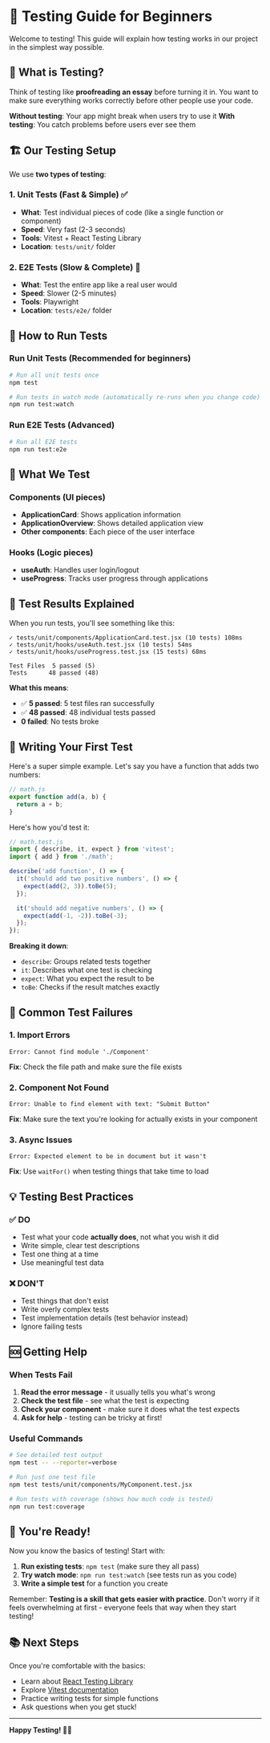 # 🧪 Testing Guide for Beginners

Welcome to testing! This guide will explain how testing works in our project in the simplest way possible.

## 🤔 What is Testing?

Think of testing like **proofreading an essay** before turning it in. You want to make sure everything works correctly before other people use your code.

**Without testing**: Your app might break when users try to use it
**With testing**: You catch problems before users ever see them

## 🏗️ Our Testing Setup

We use **two types of testing**:

### 1. Unit Tests (Fast & Simple) ✅
- **What**: Test individual pieces of code (like a single function or component)
- **Speed**: Very fast (2-3 seconds)
- **Tools**: Vitest + React Testing Library
- **Location**: `tests/unit/` folder

### 2. E2E Tests (Slow & Complete) 🐌
- **What**: Test the entire app like a real user would
- **Speed**: Slower (2-5 minutes)
- **Tools**: Playwright
- **Location**: `tests/e2e/` folder

## 🚀 How to Run Tests

### Run Unit Tests (Recommended for beginners)
```bash
# Run all unit tests once
npm test

# Run tests in watch mode (automatically re-runs when you change code)
npm run test:watch
```

### Run E2E Tests (Advanced)
```bash
# Run all E2E tests
npm run test:e2e
```

## 📁 What We Test

### Components (UI pieces)
- **ApplicationCard**: Shows application information
- **ApplicationOverview**: Shows detailed application view
- **Other components**: Each piece of the user interface

### Hooks (Logic pieces)
- **useAuth**: Handles user login/logout
- **useProgress**: Tracks user progress through applications

## 🎯 Test Results Explained

When you run tests, you'll see something like this:

```
✓ tests/unit/components/ApplicationCard.test.jsx (10 tests) 108ms
✓ tests/unit/hooks/useAuth.test.jsx (10 tests) 54ms
✓ tests/unit/hooks/useProgress.test.jsx (15 tests) 68ms

Test Files  5 passed (5)
Tests      48 passed (48)
```

**What this means**:
- ✅ **5 passed**: 5 test files ran successfully
- ✅ **48 passed**: 48 individual tests passed
- **0 failed**: No tests broke

## 🔧 Writing Your First Test

Here's a super simple example. Let's say you have a function that adds two numbers:

```javascript
// math.js
export function add(a, b) {
  return a + b;
}
```

Here's how you'd test it:

```javascript
// math.test.js
import { describe, it, expect } from 'vitest';
import { add } from './math';

describe('add function', () => {
  it('should add two positive numbers', () => {
    expect(add(2, 3)).toBe(5);
  });

  it('should add negative numbers', () => {
    expect(add(-1, -2)).toBe(-3);
  });
});
```

**Breaking it down**:
- `describe`: Groups related tests together
- `it`: Describes what one test is checking
- `expect`: What you expect the result to be
- `toBe`: Checks if the result matches exactly

## 🚨 Common Test Failures

### 1. **Import Errors**
```
Error: Cannot find module './Component'
```
**Fix**: Check the file path and make sure the file exists

### 2. **Component Not Found**
```
Error: Unable to find element with text: "Submit Button"
```
**Fix**: Make sure the text you're looking for actually exists in your component

### 3. **Async Issues**
```
Error: Expected element to be in document but it wasn't
```
**Fix**: Use `waitFor()` when testing things that take time to load

## 💡 Testing Best Practices

### ✅ **DO**
- Test what your code **actually does**, not what you wish it did
- Write simple, clear test descriptions
- Test one thing at a time
- Use meaningful test data

### ❌ **DON'T**
- Test things that don't exist
- Write overly complex tests
- Test implementation details (test behavior instead)
- Ignore failing tests

## 🆘 Getting Help

### When Tests Fail
1. **Read the error message** - it usually tells you what's wrong
2. **Check the test file** - see what the test is expecting
3. **Check your component** - make sure it does what the test expects
4. **Ask for help** - testing can be tricky at first!

### Useful Commands
```bash
# See detailed test output
npm test -- --reporter=verbose

# Run just one test file
npm test tests/unit/components/MyComponent.test.jsx

# Run tests with coverage (shows how much code is tested)
npm run test:coverage
```

## 🎉 You're Ready!

Now you know the basics of testing! Start with:
1. **Run existing tests**: `npm test` (make sure they all pass)
2. **Try watch mode**: `npm run test:watch` (see tests run as you code)
3. **Write a simple test** for a function you create

Remember: **Testing is a skill that gets easier with practice**. Don't worry if it feels overwhelming at first - everyone feels that way when they start testing!

## 📚 Next Steps

Once you're comfortable with the basics:
- Learn about [React Testing Library](https://testing-library.com/docs/react-testing-library/intro/)
- Explore [Vitest documentation](https://vitest.dev/)
- Practice writing tests for simple functions
- Ask questions when you get stuck!

---

**Happy Testing! 🧪✨**

